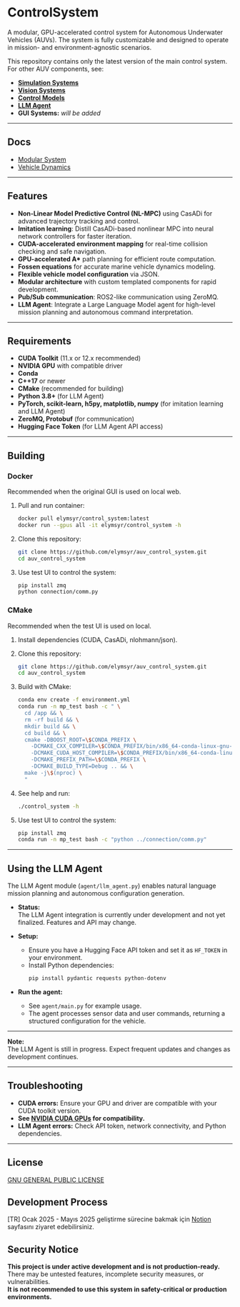 # ControlSystem

A modular, GPU-accelerated control system for Autonomous Underwater Vehicles (AUVs). The system is fully customizable and designed to operate in mission- and environment-agnostic scenarios.

This repository contains only the latest version of the main control system. For other AUV components, see:

- [**Simulation Systems**](https://github.com/elymsyr/auv_simulation)
- [**Vision Systems**](https://github.com/elymsyr/auv_vision)
- [**Control Models**](https://github.com/elymsyr/auv_control_model)
- [**LLM Agent**](https://github.com/elymsyr/auv_llm_agent)
- **GUI Systems:** *will be added*

---

## Docs

- [Modular System](docs/MODULAR_README.md)
- [Vehicle Dynamics](docs/DYNAMICS_README.md)

---

## Features

- **Non-Linear Model Predictive Control (NL-MPC)** using CasADi for advanced trajectory tracking and control.
- **Imitation learning**: Distill CasADi-based nonlinear MPC into neural network controllers for faster iteration.
- **CUDA-accelerated environment mapping** for real-time collision checking and safe navigation.
- **GPU-accelerated A\*** path planning for efficient route computation.
- **Fossen equations** for accurate marine vehicle dynamics modeling.
- **Flexible vehicle model configuration** via JSON.
- **Modular architecture** with custom templated components for rapid development.
- **Pub/Sub communication**: ROS2-like communication using ZeroMQ.
- **LLM Agent**: Integrate a Large Language Model agent for high-level mission planning and autonomous command interpretation.

---

## Requirements

- **CUDA Toolkit** (11.x or 12.x recommended)
- **NVIDIA GPU** with compatible driver
- **Conda**
- **C++17** or newer
- **CMake** (recommended for building)
- **Python 3.8+** (for LLM Agent)
- **PyTorch, scikit-learn, h5py, matplotlib, numpy** (for imitation learning and LLM Agent)
- **ZeroMQ, Protobuf** (for communication)
- **Hugging Face Token** (for LLM Agent API access)

---

## Building

### Docker 

Recommended when the original GUI is used on local web.

1. Pull and run container:
    ```sh
    docker pull elymsyr/control_system:latest
    docker run --gpus all -it elymsyr/control_system -h
    ```

2. Clone this repository:
    ```sh
    git clone https://github.com/elymsyr/auv_control_system.git
    cd auv_control_system
    ```

3. Use test UI to control the system:
    ```sh
    pip install zmq
    python connection/comm.py
    ```

### CMake 

Recommended when the test UI is used on local.

1. Install dependencies (CUDA, CasADi, nlohmann/json).
2. Clone this repository:
    ```sh
    git clone https://github.com/elymsyr/auv_control_system.git
    cd auv_control_system
    ```
3. Build with CMake:
    ```sh
    conda env create -f environment.yml
    conda run -n mp_test bash -c " \
      cd /app && \
      rm -rf build && \
      mkdir build && \
      cd build && \
      cmake -DBOOST_ROOT=\$CONDA_PREFIX \
        -DCMAKE_CXX_COMPILER=\$CONDA_PREFIX/bin/x86_64-conda-linux-gnu-g++ \
        -DCMAKE_CUDA_HOST_COMPILER=\$CONDA_PREFIX/bin/x86_64-conda-linux-gnu-gcc \
        -DCMAKE_PREFIX_PATH=\$CONDA_PREFIX \
        -DCMAKE_BUILD_TYPE=Debug .. && \
      make -j\$(nproc) \
      "
    ```

4. See help and run:
    ```sh
    ./control_system -h
    ```

5. Use test UI to control the system:
    ```sh
    pip install zmq
    conda run -n mp_test bash -c "python ../connection/comm.py"
    ```

---

## Using the LLM Agent

The LLM Agent module (`agent/llm_agent.py`) enables natural language mission planning and autonomous configuration generation.

- **Status:**  
  The LLM Agent integration is currently under development and not yet finalized. Features and API may change.

- **Setup:**  
  - Ensure you have a Hugging Face API token and set it as `HF_TOKEN` in your environment.
  - Install Python dependencies:  
    ```sh
    pip install pydantic requests python-dotenv
    ```
- **Run the agent:**  
  - See `agent/main.py` for example usage.
  - The agent processes sensor data and user commands, returning a structured configuration for the vehicle.

---

**Note:**  
The LLM Agent is still in progress. Expect frequent updates and changes as development continues.

---

## Troubleshooting

- **CUDA errors:** Ensure your GPU and driver are compatible with your CUDA toolkit version.
- **See [NVIDIA CUDA GPUs](https://developer.nvidia.com/cuda-gpus) for compatibility.**
- **LLM Agent errors:** Check API token, network connectivity, and Python dependencies.

---

## License
[GNU GENERAL PUBLIC LICENSE](LICENSE)

## Development Process

[TR] Ocak 2025 - Mayıs 2025 geliştirme sürecine bakmak için [Notion](https://peridot-slash-ceb.notion.site/Sualt-Arac-Yaz-l-m-Tak-m-1d34a7fa163f8126b44fc97fc5dc5710) sayfasını ziyaret edebilirsiniz.

## Security Notice

**This project is under active development and is not production-ready.**  
There may be untested features, incomplete security measures, or vulnerabilities.  
**It is not recommended to use this system in safety-critical or production environments.**
